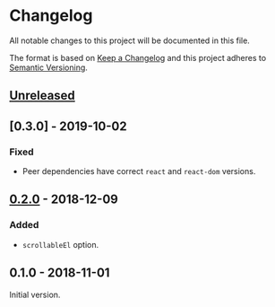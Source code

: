 # Changelog

All notable changes to this project will be documented in this file.

The format is based on [Keep a Changelog](https://keepachangelog.com/en/1.0.0/)
and this project adheres to
[Semantic Versioning](https://semver.org/spec/v2.0.0.html).

## [Unreleased]

## [0.3.0] - 2019-10-02

### Fixed

- Peer dependencies have correct `react` and `react-dom` versions.

## [0.2.0] - 2018-12-09

### Added

- `scrollableEl` option.

## 0.1.0 - 2018-11-01

Initial version.

[unreleased]:
  https://github.com/olistic/react-use-visibility/compare/v0.2.0...HEAD
[0.2.0]: https://github.com/olistic/react-use-visibility/compare/v0.1.0...v0.2.0
